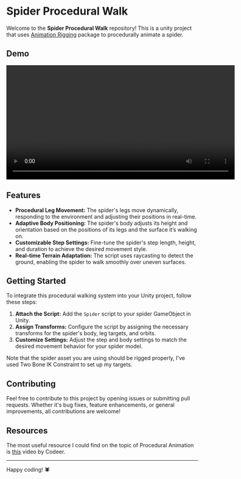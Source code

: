 # Spider Procedural Walk

Welcome to the **Spider Procedural Walk** repository! This is a unity project that uses [Animation Rigging](https://docs.unity3d.com/Packages/com.unity.animation.rigging@1.3/manual/index.html) package to procedurally animate a spider.

## Demo
<video width="600" controls>
  <source src="Gif/spider_walk.webm" type="video/webm">
  Your browser does not support the video tag.
</video>

## Features

- **Procedural Leg Movement:** The spider's legs move dynamically, responding to the environment and adjusting their positions in real-time.
- **Adaptive Body Positioning:** The spider's body adjusts its height and orientation based on the positions of its legs and the surface it’s walking on.
- **Customizable Step Settings:** Fine-tune the spider's step length, height, and duration to achieve the desired movement style.
- **Real-time Terrain Adaptation:** The script uses raycasting to detect the ground, enabling the spider to walk smoothly over uneven surfaces.

## Getting Started

To integrate this procedural walking system into your Unity project, follow these steps:

1. **Attach the Script:** Add the `Spider` script to your spider GameObject in Unity.
2. **Assign Transforms:** Configure the script by assigning the necessary transforms for the spider's body, leg targets, and orbits.
3. **Customize Settings:** Adjust the step and body settings to match the desired movement behavior for your spider model.

Note that the spider asset you are using should be rigged properly, I've used Two Bone IK Constraint to set up my targets.


## Contributing

Feel free to contribute to this project by opening issues or submitting pull requests. Whether it's bug fixes, feature enhancements, or general improvements, all contributions are welcome!

## Resources

The most useful resource I could find on the topic of Procedural Animation is [this](https://www.youtube.com/watch?v=e6Gjhr1IP6w) video by Codeer.

---

Happy coding! 🕷️
